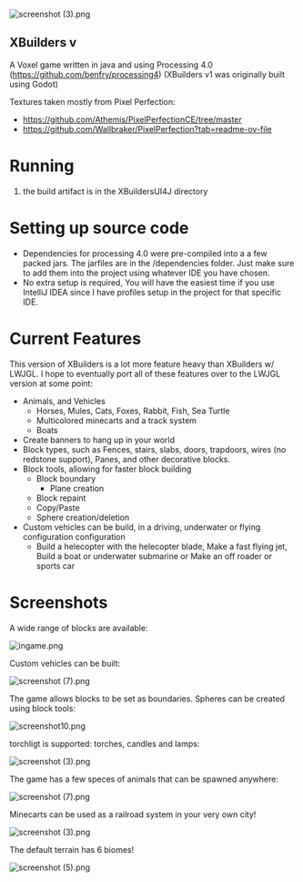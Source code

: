 ![screenshot (3).png](./assets/screenshots/city2.png)
## XBuilders v
A Voxel game written in java and using Processing 4.0 (https://github.com/benfry/processing4)
(XBuilders v1 was originally built using Godot) 

Textures taken mostly from Pixel Perfection:
* https://github.com/Athemis/PixelPerfectionCE/tree/master
* https://github.com/Wallbraker/PixelPerfection?tab=readme-ov-file

# Running
1. the build artifact is in the XBuildersUI4J directory

# Setting up source code
* Dependencies for processing 4.0 were pre-compiled into a a few packed jars. The jarfiles are in the /dependencies folder. Just make sure to add them into the project using whatever IDE you have chosen.
* No extra setup is required, You will have the easiest time if you use IntelliJ IDEA since I have profiles setup in the project for that specific IDE.

# Current Features
This version of XBuilders is a lot more feature heavy than XBuilders w/ LWJGL. I hope to eventually port all of these features over to the LWJGL version at some point:

* Animals, and Vehicles
  * Horses, Mules, Cats, Foxes, Rabbit, Fish, Sea Turtle
  * Multicolored minecarts and a track system
  * Boats
* Create banners to hang up in your world
* Block types, such as Fences, stairs, slabs, doors, trapdoors, wires (no redstone support), Panes, and other decorative blocks.
* Block tools, allowing for faster block building
  * Block boundary
    * Plane creation
  * Block repaint
  * Copy/Paste
  * Sphere creation/deletion
* Custom vehicles can be build, in a driving, underwater or flying configuration configuration
  * Build a helecopter with the helecopter blade, Make a fast flying jet, Build a boat or underwater submarine or Make an off roader or sports car

# Screenshots

A wide range of blocks are available:

![ingame.png](./assets/screenshots/ingame.png)

Custom vehicles can be built:

![screenshot (7).png](./assets/screenshots/vehicle1.png)

The game allows blocks to be set as boundaries. Spheres can be created using block tools:

![screenshot10.png](./assets/screenshots/screenshot10.png)

torchligt is supported: torches, candles and lamps:

![screenshot (3).png](./assets/screenshots/house2.png)

The game has a few speces of animals that can be spawned anywhere:

![screenshot (7).png](./assets/screenshots/sea2.png)

Minecarts can be used as a railroad system in your very own city!

![screenshot (3).png](./assets/screenshots/city4.png)

The default terrain has 6 biomes!

![screenshot (5).png](./assets/screenshots/home.png)
